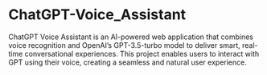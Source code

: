 # ChatGPT-Voice_Assistant
ChatGPT Voice Assistant is an AI-powered web application that combines voice recognition and OpenAI’s GPT-3.5-turbo model to deliver smart, real-time conversational experiences. This project enables users to interact with GPT using their voice, creating a seamless and natural user experience.
